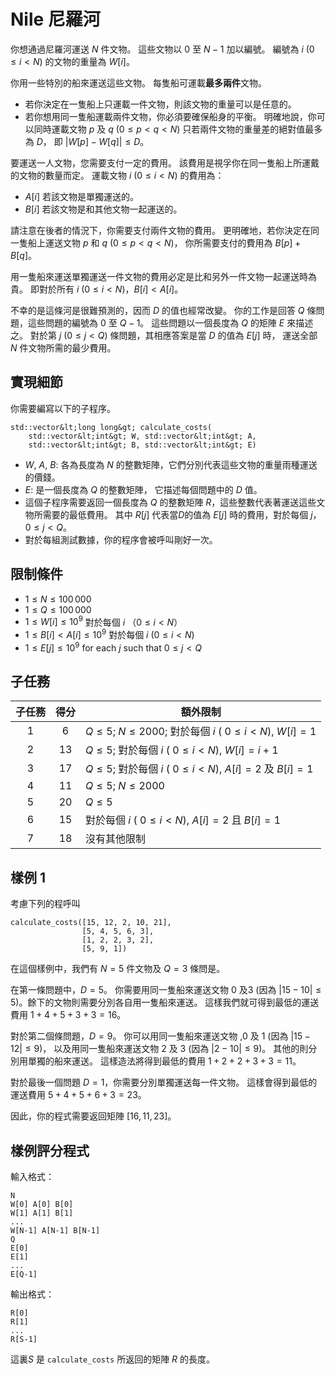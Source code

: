 # Nile 尼羅河

你想通過尼羅河運送 $N$ 件文物。
這些文物以 $0$ 至 $N-1$ 加以編號。
編號為 $i$ ($0 \leq i < N$) 的文物的重量為 $W[i]$。

你用一些特別的船來運送這些文物。
每隻船可運載**最多兩件**文物。
* 若你決定在一隻船上只運載一件文物，則該文物的重量可以是任意的。
* 若你想用同一隻船運載兩件文物，你必須要確保船身的平衡。
明確地說，你可以同時運載文物 $p$ 及 $q$ ($0 \leq p < q < N$) 只若兩件文物的重量差的絕對值最多為 $D$，
即  $|W[p] - W[q]| \leq D$。

要運送一人文物，您需要支付一定的費用。
該費用是視孚你在同一隻船上所運戴的文物的數量而定。
運載文物 $i$ ($0 \leq i < N$) 的費用為：
* $A[i]$ 若該文物是單獨運送的。
* $B[i]$ 若該文物是和其他文物一起運送的。

請注意在後者的情況下，你需要支付兩件文物的費用。
更明確地，若你決定在同一隻船上運送文物 $p$ 和 $q$ ($0 \leq p < q < N$)，
你所需要支付的費用為 $B[p] + B[q]$。

用一隻船來運送單獨運送一件文物的費用必定是比和另外一件文物一起運送時為貴。
即對於所有 $i$ ($0 \leq i < N$)，$B[i] < A[i]$。

不幸的是這條河是很難預測的，因而 $D$ 的值也經常改變。
你的工作是回答 $Q$ 條問題，這些問題的編號為 $0$ 至 $Q-1$。
這些問題以一個長度為 $Q$ 的矩陣 $E$ 來描述之。
對於第 $j$  ($0 \leq j < Q$) 條問題，其相應答案是當 $D$ 的值為 $E[j]$ 時， 
運送全部 $N$ 件文物所需的最少費用。

## 實現細節

你需要編寫以下的子程序。

```
std::vector&lt;long long&gt; calculate_costs(
    std::vector&lt;int&gt; W, std::vector&lt;int&gt; A, 
    std::vector&lt;int&gt; B, std::vector&lt;int&gt; E)
```
* $W$, $A$, $B$: 各為長度為 $N$ 的整數矩陣，它們分別代表這些文物的重量雨種運送的價錢。
* $E$: 是一個長度為 $Q$ 的整數矩陣， 它描述每個問題中的 $D$ 值。
* 這個子程序需要返回一個長度為 $Q$ 的整數矩陣 $R$，這些整數代表著運送這些文物所需要的最低費用。
其中 $R[j]$ 代表當$D$的值為 $E[j]$ 時的費用，對於每個 $j$，  $0 \leq j < Q$。
* 對於每組測試數據，你的程序會被呼叫剛好一次。

## 限制條件

* $1 \leq N \leq 100\,000$
* $1 \leq Q \leq 100\,000$
* $1 \leq W[i] \leq 10^{9}$ 對於每個 $i$ （$0 \leq i < N$）
* $1 \leq B[i] < A[i] \leq 10^{9}$ 對於每個 $i$ ($0 \leq i < N$)
* $1 \leq E[j] \leq 10^{9}$
   for each $j$ such that $0 \leq j < Q$

## 子任務

| 子任務  | 得分 | 額外限制 |
| :-----: | :----: | ---------------------- |
| 1       | $6$    | $Q \leq 5$; $N \leq 2000$; 對於每個 $i$ ( $0 \leq i < N$), $W[i] = 1$
| 2       | $13$   | $Q \leq 5$; 對於每個 $i$ ( $0 \leq i < N$), $W[i] = i+1$
| 3       | $17$   | $Q \leq 5$; 對於每個 $i$ ( $0 \leq i < N$), $A[i] = 2$ 及 $B[i] = 1$ 
| 4       | $11$   | $Q \leq 5$; $N \leq 2000$
| 5       | $20$   | $Q \leq 5$
| 6       | $15$   | 對於每個 $i$ ( $0 \leq i < N$), $A[i] = 2$ 且 $B[i] = 1$
| 7       | $18$   | 沒有其他限制

## 樣例 1

考慮下列的程呼叫

```
calculate_costs([15, 12, 2, 10, 21],
                [5, 4, 5, 6, 3],
                [1, 2, 2, 3, 2],
                [5, 9, 1])
```

在這個樣例中，我們有 $N = 5$ 件文物及 $Q = 3$ 條問是。

在第一條問題中，$D = 5$。
你需要用同一隻船來運送文物 $0$ 及$3$ (因為  $|15 - 10| \leq 5$)。餘下的文物則需要分別各自用一隻船來運送。
這樣我們就可得到最低的運送費用 $1+4+5+3+3 = 16$。

對於第二個條問題，$D=9$。
你可以用同一隻船來運送文物 ,$0$ 及 $1$ (因為 $|15 - 12| \leq 9$)，
以及用同一隻船來運送文物 $2$ 及 $3$ (因為 $|2 - 10| \leq 9$)。
其他的則分別用單獨的船來運送。
這樣造法將得到最低的費用 $1+2+2+3+3 = 11$。

對於最後一個問題  $D = 1$，你需要分別單獨運送每一件文物。
這樣會得到最低的運送費用  $5+4+5+6+3 = 23$。

因此，你的程式需要返回矩陣 $[16, 11, 23]$。

## 樣例評分程式

輸入格式：

```
N
W[0] A[0] B[0]
W[1] A[1] B[1]
...
W[N-1] A[N-1] B[N-1]
Q
E[0]
E[1]
...
E[Q-1]
```

輸出格式：

```
R[0]
R[1]
...
R[S-1]
```

這裏$S$ 是  `calculate_costs` 所返回的矩陣 $R$ 的長度。